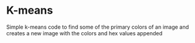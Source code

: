# K-means
Simple k-means code to find some of the primary colors of an image and creates a new image with the colors and hex values appended

